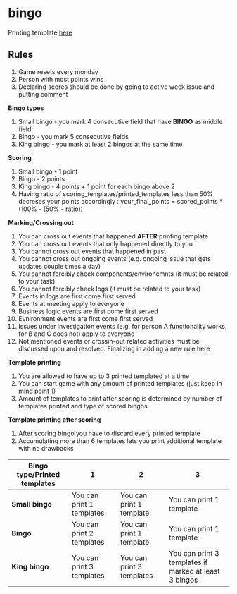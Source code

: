 # bingo

Printing template [here](https://wizzlerr.github.io/bingo/)

## Rules

1. Game resets every monday
2. Person with most points wins
3. Declaring scores should be done by going to active week issue and putting comment

**Bingo types**

1. Small bingo - you mark 4 consecutive field that have **BINGO** as middle field
2. Bingo - you mark 5 consecutive fields
3. King bingo - you mark at least 2 bingos at the same time

**Scoring**

1. Small bingo - 1 point
2. Bingo - 2 points
3. King bingo - 4 points + 1 point for each bingo above 2
4. Having ratio of scoring_templates/printed_templates less than 50% decreses your points accordingly : your_final_points = scored_points * (100% - (50% - ratio))

**Marking/Crossing out**

1. You can cross out events that happened **AFTER** printing template
2. You can cross out events that only happened directly to you
3. You cannot cross out events that happened in past
4. You cannot cross out ongoing events (e.g. ongoing issue that gets updates couple times a day)
5. You cannot forcibly check components/environemnts (it must be related to your task)
6. You cannot forcibly check logs (it must be related to your task)
7. Events in logs are first come first served
8. Events at meeting apply to everyone
9. Business logic events are first come first served
10. Evnironment events are first come first served
11. Issues under investigation events (e.g. for person A functionality works, for B and C does not) apply to everyone
12. Not mentioned events or crossin-out related activities must be discussed upon and resolved. Finalizing in adding a new rule here

**Template printing**

1. You are allowed to have up to 3 printed templated at a time
2. You can start game with any amount of printed templates (just keep in mind point 1)
3. Amount of templates to print after scoring is determined by number of templates printed and type of scored bingos

**Template printing after scoring**

1. After scoring bingo you have to discard every printed template
2. Accumulating more than 6 templates lets you print additional template with no drawbacks

Bingo type/Printed templates | 1 | 2 | 3
------------ | ------------- | ------------- | -------------
**Small bingo** | You can print 1 templates | You can print 1 template | You can print 1 template
**Bingo** | You can print 2 templates | You can print 1 template | You can print 1 template
**King bingo** | You can print 3 templates | You can print 3 templates | You can print 3 templates if marked at least 3 bingos
